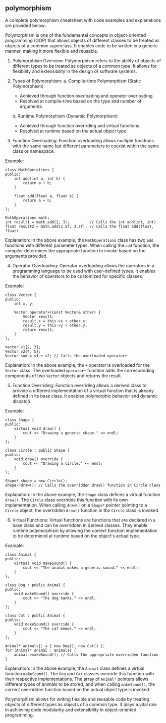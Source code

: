 ## polymorphism 
A complete polymorphism cheatsheet with code examples and explanations are provided below:

Polymorphism is one of the fundamental concepts in object-oriented programming (OOP) that allows objects of different classes to be treated as objects of a common superclass. It enables code to be written in a generic manner, making it more flexible and reusable.

1.  Polymorphism Overview: Polymorphism refers to the ability of objects of different types to be treated as objects of a common type. It allows for flexibility and extensibility in the design of software systems.
    
2.  Types of Polymorphism: 
    a. Compile-time Polymorphism (Static Polymorphism)
    
    *   Achieved through function overloading and operator overloading.
    *   Resolved at compile-time based on the type and number of arguments.
    
    b. Runtime Polymorphism (Dynamic Polymorphism)
    
    *   Achieved through function overriding and virtual functions.
    *   Resolved at runtime based on the actual object type.
3.  Function Overloading: Function overloading allows multiple functions with the same name but different parameters to coexist within the same class or namespace.
    

Example:


```
class MathOperations {
public:
    int add(int a, int b) {
        return a + b;
    }
    
    float add(float a, float b) {
        return a + b;
    }
};

MathOperations math;
int result1 = math.add(2, 3);         // Calls the int add(int, int)
float result2 = math.add(2.5f, 3.7f); // Calls the float add(float, float)
```
Explanation: In the above example, the `MathOperations` class has two `add` functions with different parameter types. When calling the `add` function, the compiler determines the appropriate function to invoke based on the arguments provided.

4.  Operator Overloading: Operator overloading allows the operators in a programming language to be used with user-defined types. It enables the behavior of operators to be customized for specific classes.

Example:

```
class Vector {
public:
    int x, y;
    
    Vector operator+(const Vector& other) {
        Vector result;
        result.x = this->x + other.x;
        result.y = this->y + other.y;
        return result;
    }
};

Vector v1{2, 3};
Vector v2{4, 5};
Vector sum = v1 + v2; // Calls the overloaded operator+
```
Explanation: In the above example, the `+` operator is overloaded for the `Vector` class. The overloaded `operator+` function adds the corresponding components of two `Vector` objects and returns the result.

5.  Function Overriding: Function overriding allows a derived class to provide a different implementation of a virtual function that is already defined in its base class. It enables polymorphic behavior and dynamic dispatch.

Example:


```
class Shape {
public:
    virtual void draw() {
        cout << "Drawing a generic shape." << endl;
    }
};

class Circle : public Shape {
public:
    void draw() override {
        cout << "Drawing a circle." << endl;
    }
};

Shape* shape = new Circle();
shape->draw(); // Calls the overridden draw() function in Circle class

```
Explanation: In the above example, the `Shape` class defines a virtual function `draw()`. The `Circle` class overrides this function with its own implementation. When calling `draw()` on a `Shape*` pointer pointing to a `Circle` object, the overridden `draw()` function in the `Circle` class is invoked.

6.  Virtual Functions: Virtual functions are functions that are declared in a base class and can be overridden in derived classes. They enable runtime polymorphism by allowing the correct function implementation to be determined at runtime based on the object's actual type.

Example:


```
class Animal {
public:
    virtual void makeSound() {
        cout << "The animal makes a generic sound." << endl;
    }
};

class Dog : public Animal {
public:
    void makeSound() override {
        cout << "The dog barks." << endl;
    }
};

class Cat : public Animal {
public:
    void makeSound() override {
        cout << "The cat meows." << endl;
    }
};

Animal* animals[] = { new Dog(), new Cat() };
for (Animal* animal : animals) {
    animal->makeSound(); // Calls the appropriate overridden function
}
```
Explanation: In the above example, the `Animal` class defines a virtual function `makeSound()`. The `Dog` and `Cat` classes override this function with their respective implementations. The array of `Animal*` pointers allows different types of animals to be stored, and when calling `makeSound()`, the correct overridden function based on the actual object type is invoked.

Polymorphism allows for writing flexible and reusable code by treating objects of different types as objects of a common type. It plays a vital role in achieving code modularity and extensibility in object-oriented programming.
